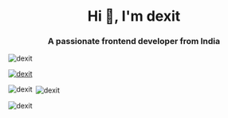 <h1 align="center">Hi 👋, I'm dexit</h1>
<h3 align="center">A passionate frontend developer from India</h3>

<p align="left"> <img src="https://komarev.com/ghpvc/?username=dexit&label=Profile%20views&color=0e75b6&style=flat" alt="dexit" /> </p>

<p align="left"> <a href="https://github.com/ryo-ma/github-profile-trophy"><img src="https://github-profile-trophy.vercel.app/?username=dexit" alt="dexit" /></a> </p>

<p><img align="left" src="https://github-readme-stats.vercel.app/api/top-langs?username=dexit&show_icons=true&locale=en&layout=compact" alt="dexit" /></p>

<p>&nbsp;<img align="center" src="https://github-readme-stats.vercel.app/api?username=dexit&show_icons=true&locale=en" alt="dexit" /></p>

<p><img align="center" src="https://github-readme-streak-stats.herokuapp.com/?user=dexit&" alt="dexit" /></p>
